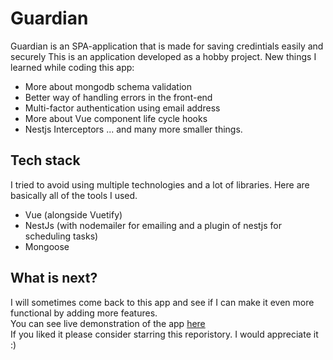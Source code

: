 # Guardian 
Guardian is an SPA-application that is made for saving credintials easily and securely
This is an application developed as a hobby project.
New things I learned while coding this app:
- More about mongodb schema validation
- Better way of handling errors in the front-end
- Multi-factor authentication using email address
- More about Vue component life cycle hooks
- Nestjs Interceptors
... and many more smaller things.

## Tech stack
I tried to avoid using multiple technologies and a lot of libraries. Here are basically all of the tools I used.
- Vue (alongside Vuetify)
- NestJs (with nodemailer for emailing and a plugin of nestjs for scheduling tasks)  
- Mongoose

## What is next? 
I will sometimes come back to this app and see if I can make it even more functional by adding more features.  
You can see live demonstration of the app [here](https://vartija.netlify.app)  
If you liked it please consider starring this reporistory. I would appreciate it :)